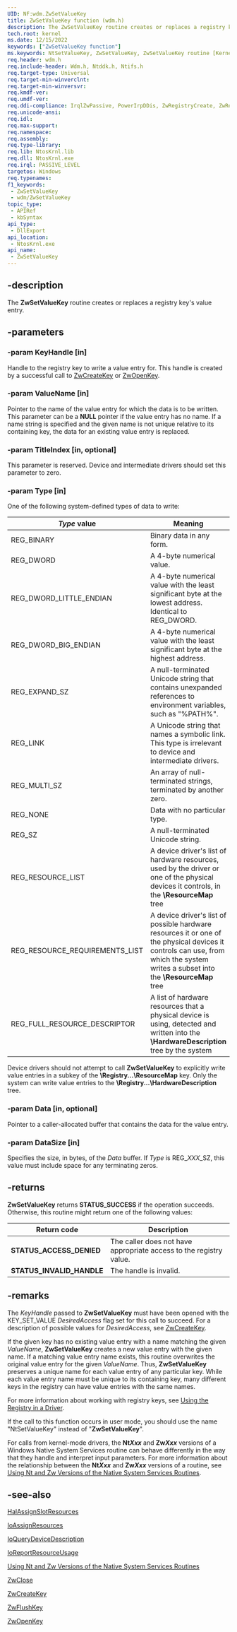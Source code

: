```yaml
---
UID: NF:wdm.ZwSetValueKey
title: ZwSetValueKey function (wdm.h)
description: The ZwSetValueKey routine creates or replaces a registry key's value entry.
tech.root: kernel
ms.date: 12/15/2022
keywords: ["ZwSetValueKey function"]
ms.keywords: NtSetValueKey, ZwSetValueKey, ZwSetValueKey routine [Kernel-Mode Driver Architecture], k111_08954f01-0f74-4054-a52a-b00fff0dc166.xml, kernel.zwsetvaluekey, wdm/NtSetValueKey, wdm/ZwSetValueKey
req.header: wdm.h
req.include-header: Wdm.h, Ntddk.h, Ntifs.h
req.target-type: Universal
req.target-min-winverclnt:
req.target-min-winversvr: 
req.kmdf-ver: 
req.umdf-ver: 
req.ddi-compliance: IrqlZwPassive, PowerIrpDDis, ZwRegistryCreate, ZwRegistryOpen, HwStorPortProhibitedDDIs, ZwRegistryCreate(storport), ZwRegistryOpen(storport)
req.unicode-ansi: 
req.idl: 
req.max-support: 
req.namespace: 
req.assembly: 
req.type-library: 
req.lib: NtosKrnl.lib
req.dll: NtosKrnl.exe
req.irql: PASSIVE_LEVEL
targetos: Windows
req.typenames: 
f1_keywords:
 - ZwSetValueKey
 - wdm/ZwSetValueKey
topic_type:
 - APIRef
 - kbSyntax
api_type:
 - DllExport
api_location:
 - NtosKrnl.exe
api_name:
 - ZwSetValueKey
---
```


## -description

The **ZwSetValueKey** routine creates or replaces a registry key's value entry.

## -parameters

### -param KeyHandle [in]

Handle to the registry key to write a value entry for. This handle is created by a successful call to [ZwCreateKey](./nf-wdm-zwcreatekey.md) or [ZwOpenKey](./nf-wdm-zwopenkey.md).

### -param ValueName [in]

Pointer to the name of the value entry for which the data is to be written. This parameter can be a **NULL** pointer if the value entry has no name. If a name string is specified and the given name is not unique relative to its containing key, the data for an existing value entry is replaced.

### -param TitleIndex [in, optional]

This parameter is reserved. Device and intermediate drivers should set this parameter to zero.

### -param Type [in]

One of the following system-defined types of data to write:

| *Type* value | Meaning |
|---|---|
| REG_BINARY | Binary data in any form. |
| REG_DWORD | A 4-byte numerical value. |
| REG_DWORD_LITTLE_ENDIAN | A 4-byte numerical value with the least significant byte at the lowest address. Identical to REG_DWORD. |
| REG_DWORD_BIG_ENDIAN | A 4-byte numerical value with the least significant byte at the highest address. |
| REG_EXPAND_SZ | A null-terminated Unicode string that contains unexpanded references to environment variables, such as "%PATH%". |
| REG_LINK | A Unicode string that names a symbolic link. This type is irrelevant to device and intermediate drivers. |
| REG_MULTI_SZ | An array of null-terminated strings, terminated by another zero. |
| REG_NONE | Data with no particular type. |
| REG_SZ | A null-terminated Unicode string. |
| REG_RESOURCE_LIST | A device driver's list of hardware resources, used by the driver or one of the physical devices it controls, in the **\ResourceMap** tree |
| REG_RESOURCE_REQUIREMENTS_LIST | A device driver's list of possible hardware resources it or one of the physical devices it controls can use, from which the system writes a subset into the **\ResourceMap** tree |
| REG_FULL_RESOURCE_DESCRIPTOR | A list of hardware resources that a physical device is using, detected and written into the **\HardwareDescription** tree by the system |

Device drivers should not attempt to call **ZwSetValueKey** to explicitly write value entries in a subkey of the **\Registry...\ResourceMap** key. Only the system can write value entries to the **\Registry...\HardwareDescription** tree.

### -param Data [in, optional]

Pointer to a caller-allocated buffer that contains the data for the value entry.

### -param DataSize [in]

Specifies the size, in bytes, of the *Data* buffer. If *Type* is REG_*XXX*_SZ, this value must include space for any terminating zeros.

## -returns

**ZwSetValueKey** returns **STATUS_SUCCESS** if the operation succeeds. Otherwise, this routine might return one of the following values:

| Return code | Description |
|---|---|
| **STATUS_ACCESS_DENIED** | The caller does not have appropriate access to the registry value. |
| **STATUS_INVALID_HANDLE** | The handle is invalid. |

## -remarks

The *KeyHandle* passed to **ZwSetValueKey** must have been opened with the KEY_SET_VALUE *DesiredAccess* flag set for this call to succeed. For a description of possible values for *DesiredAccess*, see [ZwCreateKey](./nf-wdm-zwcreatekey.md).

If the given key has no existing value entry with a name matching the given *ValueName*, **ZwSetValueKey** creates a new value entry with the given name. If a matching value entry name exists, this routine overwrites the original value entry for the given *ValueName*. Thus, **ZwSetValueKey** preserves a unique name for each value entry of any particular key. While each value entry name must be unique to its containing key, many different keys in the registry can have value entries with the same names.

For more information about working with registry keys, see [Using the Registry in a Driver](/windows-hardware/drivers/kernel/using-the-registry-in-a-driver).

If the call to this function occurs in user mode, you should use the name "NtSetValueKey" instead of "**ZwSetValueKey**".

For calls from kernel-mode drivers, the **Nt*Xxx*** and **Zw*Xxx*** versions of a Windows Native System Services routine can behave differently in the way that they handle and interpret input parameters. For more information about the relationship between the **Nt*Xxx*** and **Zw*Xxx*** versions of a routine, see [Using Nt and Zw Versions of the Native System Services Routines](/windows-hardware/drivers/kernel/using-nt-and-zw-versions-of-the-native-system-services-routines).

## -see-also

[HalAssignSlotResources](/previous-versions/windows/hardware/drivers/ff546644(v=vs.85))

[IoAssignResources](/windows-hardware/drivers/kernel/mmcreatemdl)

[IoQueryDeviceDescription](/windows-hardware/drivers/kernel/mmcreatemdl)

[IoReportResourceUsage](/windows-hardware/drivers/kernel/mmcreatemdl)

[Using Nt and Zw Versions of the Native System Services Routines](/windows-hardware/drivers/kernel/using-nt-and-zw-versions-of-the-native-system-services-routines)

[ZwClose](../ntifs/nf-ntifs-ntclose.md)

[ZwCreateKey](./nf-wdm-zwcreatekey.md)

[ZwFlushKey](./nf-wdm-zwflushkey.md)

[ZwOpenKey](./nf-wdm-zwopenkey.md)